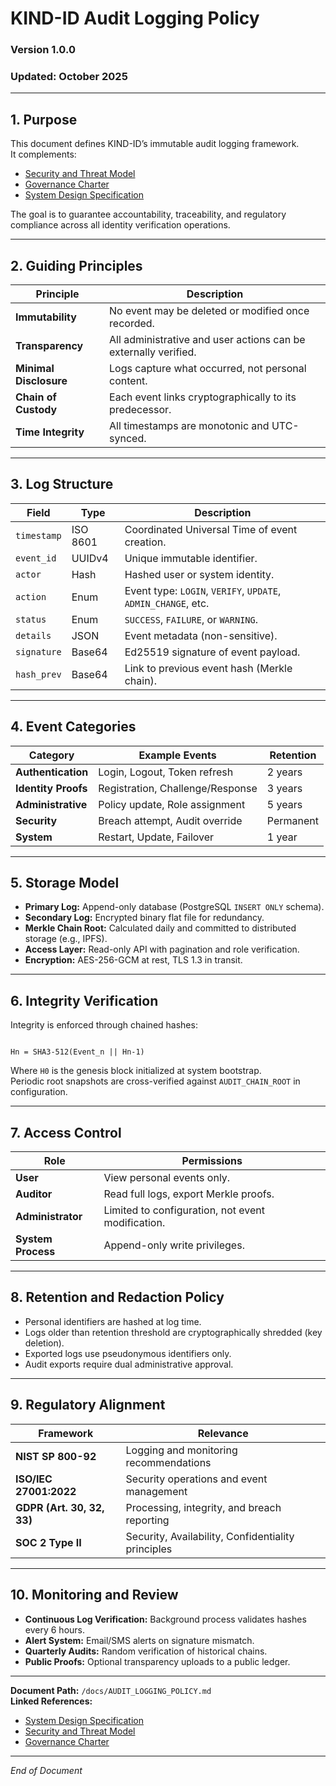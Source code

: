 # KIND-ID Audit Logging Policy

### Version 1.0.0  
### Updated: October 2025  

---

## 1. Purpose

This document defines KIND-ID’s immutable audit logging framework.  
It complements:  
- [Security and Threat Model](../docs/SECURITY_AND_THREAT_MODEL.md)  
- [Governance Charter](../docs/GOVERNANCE_CHARTER.md)  
- [System Design Specification](../docs/SYSTEM_DESIGN_SPEC.md)  

The goal is to guarantee accountability, traceability, and regulatory compliance across all identity verification operations.

---

## 2. Guiding Principles

| Principle | Description |
|------------|--------------|
| **Immutability** | No event may be deleted or modified once recorded. |
| **Transparency** | All administrative and user actions can be externally verified. |
| **Minimal Disclosure** | Logs capture what occurred, not personal content. |
| **Chain of Custody** | Each event links cryptographically to its predecessor. |
| **Time Integrity** | All timestamps are monotonic and UTC-synced. |

---

## 3. Log Structure

| Field | Type | Description |
|--------|------|-------------|
| `timestamp` | ISO 8601 | Coordinated Universal Time of event creation. |
| `event_id` | UUIDv4 | Unique immutable identifier. |
| `actor` | Hash | Hashed user or system identity. |
| `action` | Enum | Event type: `LOGIN`, `VERIFY`, `UPDATE`, `ADMIN_CHANGE`, etc. |
| `status` | Enum | `SUCCESS`, `FAILURE`, or `WARNING`. |
| `details` | JSON | Event metadata (non-sensitive). |
| `signature` | Base64 | Ed25519 signature of event payload. |
| `hash_prev` | Base64 | Link to previous event hash (Merkle chain). |

---

## 4. Event Categories

| Category | Example Events | Retention |
|-----------|----------------|------------|
| **Authentication** | Login, Logout, Token refresh | 2 years |
| **Identity Proofs** | Registration, Challenge/Response | 3 years |
| **Administrative** | Policy update, Role assignment | 5 years |
| **Security** | Breach attempt, Audit override | Permanent |
| **System** | Restart, Update, Failover | 1 year |

---

## 5. Storage Model

- **Primary Log:** Append-only database (PostgreSQL `INSERT ONLY` schema).  
- **Secondary Log:** Encrypted binary flat file for redundancy.  
- **Merkle Chain Root:** Calculated daily and committed to distributed storage (e.g., IPFS).  
- **Access Layer:** Read-only API with pagination and role verification.  
- **Encryption:** AES-256-GCM at rest, TLS 1.3 in transit.

---

## 6. Integrity Verification

Integrity is enforced through chained hashes:  
```

Hn = SHA3-512(Event_n || Hn-1)

```
Where `H0` is the genesis block initialized at system bootstrap.  
Periodic root snapshots are cross-verified against `AUDIT_CHAIN_ROOT` in configuration.

---

## 7. Access Control

| Role | Permissions |
|-------|--------------|
| **User** | View personal events only. |
| **Auditor** | Read full logs, export Merkle proofs. |
| **Administrator** | Limited to configuration, not event modification. |
| **System Process** | Append-only write privileges. |

---

## 8. Retention and Redaction Policy

- Personal identifiers are hashed at log time.  
- Logs older than retention threshold are cryptographically shredded (key deletion).  
- Exported logs use pseudonymous identifiers only.  
- Audit exports require dual administrative approval.

---

## 9. Regulatory Alignment

| Framework | Relevance |
|------------|------------|
| **NIST SP 800-92** | Logging and monitoring recommendations |
| **ISO/IEC 27001:2022** | Security operations and event management |
| **GDPR (Art. 30, 32, 33)** | Processing, integrity, and breach reporting |
| **SOC 2 Type II** | Security, Availability, Confidentiality principles |

---

## 10. Monitoring and Review

- **Continuous Log Verification:** Background process validates hashes every 6 hours.  
- **Alert System:** Email/SMS alerts on signature mismatch.  
- **Quarterly Audits:** Random verification of historical chains.  
- **Public Proofs:** Optional transparency uploads to a public ledger.  

---

**Document Path:** `/docs/AUDIT_LOGGING_POLICY.md`  
**Linked References:**  
- [System Design Specification](../docs/SYSTEM_DESIGN_SPEC.md)  
- [Security and Threat Model](../docs/SECURITY_AND_THREAT_MODEL.md)  
- [Governance Charter](../docs/GOVERNANCE_CHARTER.md)

---

_End of Document_
